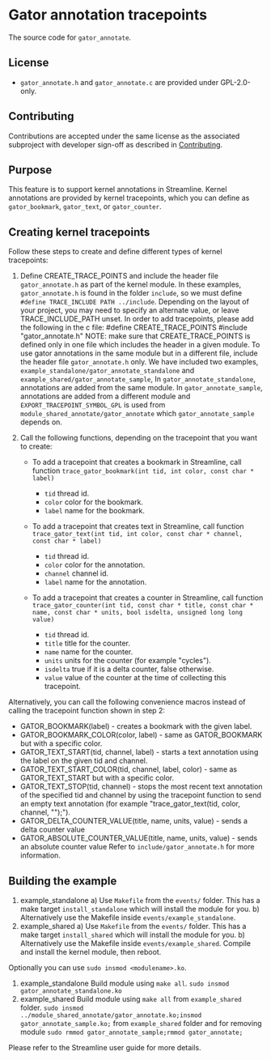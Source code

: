# Gator annotation tracepoints

The source code for `gator_annotate`.

## License

* `gator_annotate.h` and `gator_annotate.c` are provided under GPL-2.0-only.

## Contributing

Contributions are accepted under the same license as the associated subproject with developer sign-off as described in [Contributing].

## Purpose

This feature is to support kernel annotations in Streamline. Kernel annotations are provided by  kernel tracepoints, which you can define as `gator_bookmark`, `gator_text`, or `gator_counter`.

## Creating kernel tracepoints

Follow these steps to create and define different types of kernel tracepoints:

1. Define CREATE_TRACE_POINTS and include the header file `gator_annotate.h` as part of the kernel module.
   In these examples, `gator_annotate.h` is found in the folder `include`, so we must define `#define TRACE_INCLUDE PATH ../include`.
   Depending on the layout of your project, you may need to specify an alternate value, or leave TRACE_INCLUDE_PATH unset.
   In order to add tracepoints, please add the following in the c file:
       #define CREATE_TRACE_POINTS
       #include "gator_annotate.h"
   NOTE: make sure that CREATE_TRACE_POINTS is defined only in one file which includes the header in a given module.
         To use gator annotations in the same module but in a different file, include the header file `gator_annotate.h` only.
   We have included two examples, `example_standalone/gator_annotate_standalone` and `example_shared/gator_annotate_sample`,
   In `gator_annotate_standalone`, annotations are added from the same module.
   In `gator_annotate_sample`, annotations are added from a different module and `EXPORT_TRACEPOINT_SYMBOL_GPL` is used from 
   `module_shared_annotate/gator_annotate` which `gator_annotate_sample` depends on.

2. Call the following functions, depending on the tracepoint that you want to create:

   - To add a tracepoint that creates a bookmark in Streamline, call function `trace_gator_bookmark(int tid, int color, const char * label)`
      - `tid` thread id.
      - `color` color for the bookmark.
      - `label` name for the bookmark.

   - To add a tracepoint that creates text in Streamline, call function `trace_gator_text(int tid, int color, const char * channel, const char * label)`
      - `tid` thread id.
      - `color` color for the annotation.
      - `channel` channel id.
      - `label` name for the annotation.

   - To add a tracepoint that creates a counter in Streamline, call function `trace_gator_counter(int tid, const char * title, const char * name, const char * units, bool isdelta, unsigned long long value)`
      - `tid` thread id.
      - `title` title for the counter.
      - `name` name for the counter.
      - `units` units for the counter (for example "cycles").
      - `isdelta` true if it is a delta counter, false otherwise.
      - `value` value of the counter at the time of collecting this tracepoint.

Alternatively, you can call the following convenience macros instead of calling the tracepoint function shown in step 2:
   - GATOR_BOOKMARK(label) - creates a bookmark with the given label.
   - GATOR_BOOKMARK_COLOR(color, label) - same as GATOR_BOOKMARK but with a specific color.
   - GATOR_TEXT_START(tid, channel, label) - starts a text annotation using the label on the given tid and channel.
   - GATOR_TEXT_START_COLOR(tid, channel, label, color) - same as GATOR_TEXT_START but with a specific color.
   - GATOR_TEXT_STOP(tid, channel) - stops the most recent text annotation of the specified tid and channel by using the tracepoint function to send an empty text annotation (for example "trace_gator_text(tid, color, channel, "");").
   - GATOR_DELTA_COUNTER_VALUE(title, name, units, value) - sends a delta counter value
   - GATOR_ABSOLUTE_COUNTER_VALUE(title, name, units, value) - sends an absolute counter value
Refer to `include/gator_annotate.h` for more information.

## Building the example

1. example_standalone
   a) Use `Makefile` from the `events/` folder. This has a make target `install_standalone` which will install the module for you.
   b) Alternatively use the Makefile inside `events/example_standalone`.
2. example_shared
   a) Use `Makefile` from the `events/` folder. This has a make target `install_shared` which will install the module for you.
   b) Alternatively use the Makefile inside `events/example_shared`.
Compile and install the kernel module, then reboot.

Optionally you can use `sudo insmod <modulename>.ko`.
1. example_standalone
   Build module using `make all`.
   `sudo insmod gator_annotate_standalone.ko`
2. example_shared
   Build module using `make all` from `example_shared` folder.
   `sudo insmod ../module_shared_annotate/gator_annotate.ko;insmod gator_annotate_sample.ko;` from `example_shared` folder
   and for removing module
   `sudo rmmod gator_annotate_sample;rmmod gator_annotate;`

Please refer to the Streamline user guide for more details.

[Contributing]: ../../daemon/Contributing.md
